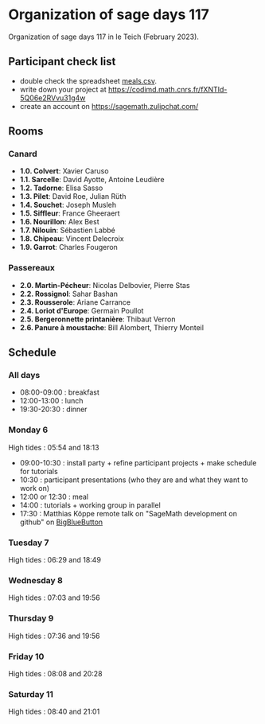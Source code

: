 # Organization of sage days 117

Organization of sage days 117 in le Teich (February 2023).

## Participant check list

* double check the spreadsheet [meals.csv](https://github.com/sagemath/days117/blob/master/organization/output/meals.csv).
* write down your project at https://codimd.math.cnrs.fr/fXNTId-5Q06e2RVvu31g4w
* create an account on https://sagemath.zulipchat.com/


## Rooms

### Canard

* **1.0. Colvert**: Xavier Caruso
* **1.1. Sarcelle**: David Ayotte, Antoine Leudière      
* **1.2. Tadorne**: Elisa Sasso
* **1.3. Pilet**: David Roe, Julian Rüth       
* **1.4. Souchet**: Joseph Musleh 
* **1.5. Siffleur**: France Gheeraert
* **1.6. Nourillon**: Alex Best 
* **1.7. Nilouin**: Sébastien Labbé
* **1.8. Chipeau**: Vincent Delecroix
* **1.9. Garrot**: Charles Fougeron

### Passereaux

* **2.0. Martin-Pécheur**: Nicolas Delbovier, Pierre Stas
* **2.2. Rossignol**: Sahar Bashan
* **2.3. Rousserole**: Ariane Carrance
* **2.4. Loriot d'Europe**: Germain Poullot
* **2.5. Bergeronnette printanière**: Thibaut Verron
* **2.6. Panure à moustache**: Bill Alombert, Thierry Monteil


## Schedule

### All days

* 08:00-09:00 : breakfast
* 12:00-13:00 : lunch
* 19:30-20:30 : dinner

### Monday 6

High tides : 05:54 and 18:13

* 09:00-10:30 : install party + refine participant projects + make schedule for tutorials
* 10:30 : participant presentations (who they are and what they want to work on)
* 12:00 or 12:30 : meal
* 14:00 : tutorials + working group in parallel
* 17:30 : Matthias Köppe remote talk on "SageMath development on github" on [BigBlueButton](https://webconf.u-bordeaux.fr/b/vin-g33-6qy)

### Tuesday 7

High tides : 06:29 and 18:49

### Wednesday 8

High tides : 07:03 and 19:56

### Thursday 9

High tides : 07:36 and 19:56

### Friday 10

High tides : 08:08 and 20:28

### Saturday 11

High tides : 08:40 and 21:01
